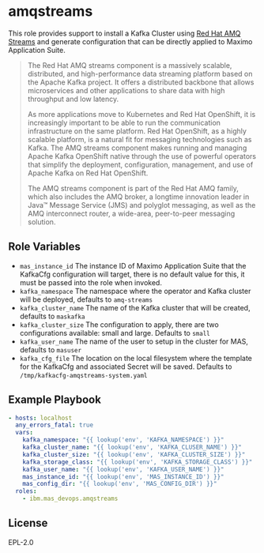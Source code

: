 amqstreams
==========

This role provides support to install a Kafka Cluster using [Red Hat AMQ Streams](https://www.redhat.com/en/resources/amq-streams-datasheet) and generate configuration that can be directly applied to Maximo Application Suite.

> The Red Hat AMQ streams component is a massively scalable, distributed, and high-performance data streaming platform based on the Apache Kafka project. It offers a distributed backbone that allows microservices and other applications to share data with high throughput and low latency.
>
> As more applications move to Kubernetes and Red Hat OpenShift, it is increasingly important to be able to run the communication infrastructure on the same platform. Red Hat OpenShift, as a highly scalable platform, is a natural fit for messaging technologies such as Kafka. The AMQ streams component makes running and managing Apache Kafka OpenShift native through the use of powerful operators that simplify the deployment, configuration, management, and use of Apache Kafka on Red Hat OpenShift.
>
> The AMQ streams component is part of the Red Hat AMQ family, which also includes the AMQ broker, a longtime innovation leader in Java™ Message Service (JMS) and polyglot messaging, as well as the AMQ interconnect router, a wide-area, peer-to-peer messaging solution.

Role Variables
--------------

- `mas_instance_id` The instance ID of Maximo Application Suite that the KafkaCfg configuration will target, there is no default value for this, it must be passed into the role when invoked.
- `kafka_namespace` The namespace where the operator and Kafka cluster will be deployed, defaults to `amq-streams`
- `kafka_cluster_name` The name of the Kafka cluster that will be created, defaults to `maskafka`
- `kafka_cluster_size` The configuration to apply, there are two configurations available: small and large.  Defaults to `small`
- `kafka_user_name` The name of the user to setup in the cluster for MAS, defaults to `masuser`
- `kafka_cfg_file` The location on the local filesystem where the template for the KafkaCfg and associated Secret will be saved.  Defaults to `/tmp/kafkacfg-amqstreams-system.yaml`


Example Playbook
----------------

```yaml
- hosts: localhost
  any_errors_fatal: true
  vars:
    kafka_namespace: "{{ lookup('env', 'KAFKA_NAMESPACE') }}"
    kafka_cluster_name: "{{ lookup('env', 'KAFKA_CLUSER_NAME') }}"
    kafka_cluster_size: "{{ lookup('env', 'KAFKA_CLUSTER_SIZE') }}"
    kafka_storage_class: "{{ lookup('env', 'KAFKA_STORAGE_CLASS') }}"
    kafka_user_name: "{{ lookup('env', 'KAFKA_USER_NAME') }}"
    mas_instance_id: "{{ lookup('env', 'MAS_INSTANCE_ID') }}"
    mas_config_dir: "{{ lookup('env', 'MAS_CONFIG_DIR') }}"
  roles:
    - ibm.mas_devops.amqstreams
```

License
-------

EPL-2.0
